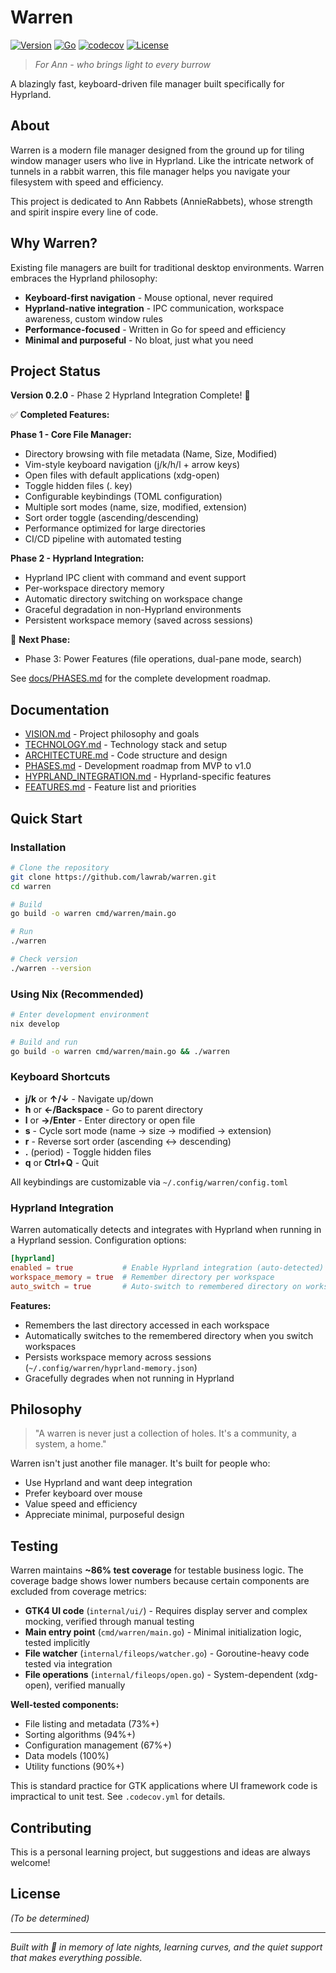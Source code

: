 # Warren

[![Version](https://img.shields.io/badge/version-0.2.0-blue.svg)](https://github.com/lawrab/warren/releases)
[![Go](https://img.shields.io/badge/go-1.25+-00ADD8.svg)](https://go.dev/)
[![codecov](https://codecov.io/gh/lawrab/warren/branch/main/graph/badge.svg)](https://codecov.io/gh/lawrab/warren)
[![License](https://img.shields.io/badge/license-TBD-lightgrey.svg)](LICENSE)

> *For Ann - who brings light to every burrow*

A blazingly fast, keyboard-driven file manager built specifically for Hyprland.

## About

Warren is a modern file manager designed from the ground up for tiling window manager users who live in Hyprland. Like the intricate network of tunnels in a rabbit warren, this file manager helps you navigate your filesystem with speed and efficiency.

This project is dedicated to Ann Rabbets (AnnieRabbets), whose strength and spirit inspire every line of code.

## Why Warren?

Existing file managers are built for traditional desktop environments. Warren embraces the Hyprland philosophy:
- **Keyboard-first navigation** - Mouse optional, never required
- **Hyprland-native integration** - IPC communication, workspace awareness, custom window rules
- **Performance-focused** - Written in Go for speed and efficiency
- **Minimal and purposeful** - No bloat, just what you need

## Project Status

**Version 0.2.0** - Phase 2 Hyprland Integration Complete! 🎉

✅ **Completed Features:**

**Phase 1 - Core File Manager:**
- Directory browsing with file metadata (Name, Size, Modified)
- Vim-style keyboard navigation (j/k/h/l + arrow keys)
- Open files with default applications (xdg-open)
- Toggle hidden files (. key)
- Configurable keybindings (TOML configuration)
- Multiple sort modes (name, size, modified, extension)
- Sort order toggle (ascending/descending)
- Performance optimized for large directories
- CI/CD pipeline with automated testing

**Phase 2 - Hyprland Integration:**
- Hyprland IPC client with command and event support
- Per-workspace directory memory
- Automatic directory switching on workspace change
- Graceful degradation in non-Hyprland environments
- Persistent workspace memory (saved across sessions)

🚧 **Next Phase:**
- Phase 3: Power Features (file operations, dual-pane mode, search)

See [docs/PHASES.md](docs/PHASES.md) for the complete development roadmap.

## Documentation

- [VISION.md](docs/VISION.md) - Project philosophy and goals
- [TECHNOLOGY.md](docs/TECHNOLOGY.md) - Technology stack and setup
- [ARCHITECTURE.md](docs/ARCHITECTURE.md) - Code structure and design
- [PHASES.md](docs/PHASES.md) - Development roadmap from MVP to v1.0
- [HYPRLAND_INTEGRATION.md](research/HYPRLAND_INTEGRATION.md) - Hyprland-specific features
- [FEATURES.md](design/FEATURES.md) - Feature list and priorities

## Quick Start

### Installation

```bash
# Clone the repository
git clone https://github.com/lawrab/warren.git
cd warren

# Build
go build -o warren cmd/warren/main.go

# Run
./warren

# Check version
./warren --version
```

### Using Nix (Recommended)

```bash
# Enter development environment
nix develop

# Build and run
go build -o warren cmd/warren/main.go && ./warren
```

### Keyboard Shortcuts

- **j/k** or **↑/↓** - Navigate up/down
- **h** or **←/Backspace** - Go to parent directory
- **l** or **→/Enter** - Enter directory or open file
- **s** - Cycle sort mode (name → size → modified → extension)
- **r** - Reverse sort order (ascending ↔ descending)
- **.** (period) - Toggle hidden files
- **q** or **Ctrl+Q** - Quit

All keybindings are customizable via `~/.config/warren/config.toml`

### Hyprland Integration

Warren automatically detects and integrates with Hyprland when running in a Hyprland session. Configuration options:

```toml
[hyprland]
enabled = true           # Enable Hyprland integration (auto-detected)
workspace_memory = true  # Remember directory per workspace
auto_switch = true       # Auto-switch to remembered directory on workspace change
```

**Features:**
- Remembers the last directory accessed in each workspace
- Automatically switches to the remembered directory when you switch workspaces
- Persists workspace memory across sessions (`~/.config/warren/hyprland-memory.json`)
- Gracefully degrades when not running in Hyprland

## Philosophy

> "A warren is never just a collection of holes. It's a community, a system, a home."

Warren isn't just another file manager. It's built for people who:
- Use Hyprland and want deep integration
- Prefer keyboard over mouse
- Value speed and efficiency
- Appreciate minimal, purposeful design

## Testing

Warren maintains **~86% test coverage** for testable business logic. The coverage badge shows lower numbers because certain components are excluded from coverage metrics:

- **GTK4 UI code** (`internal/ui/`) - Requires display server and complex mocking, verified through manual testing
- **Main entry point** (`cmd/warren/main.go`) - Minimal initialization logic, tested implicitly
- **File watcher** (`internal/fileops/watcher.go`) - Goroutine-heavy code tested via integration
- **File operations** (`internal/fileops/open.go`) - System-dependent (xdg-open), verified manually

**Well-tested components:**
- File listing and metadata (73%+)
- Sorting algorithms (94%+)
- Configuration management (67%+)
- Data models (100%)
- Utility functions (90%+)

This is standard practice for GTK applications where UI framework code is impractical to unit test. See `.codecov.yml` for details.

## Contributing

This is a personal learning project, but suggestions and ideas are always welcome!

## License

*(To be determined)*

---

*Built with 💜 in memory of late nights, learning curves, and the quiet support that makes everything possible.*
